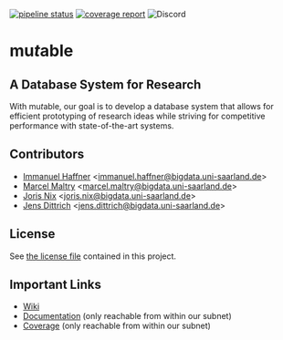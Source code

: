 [![pipeline status](https://gitlab.cs.uni-saarland.de/bigdata/mutable/mutable/badges/master/pipeline.svg)](https://gitlab.cs.uni-saarland.de/bigdata/mutable/mutable/-/commits/master)
[![coverage report](https://gitlab.cs.uni-saarland.de/bigdata/mutable/mutable/badges/master/coverage.svg)](http://deeprig02.cs.uni-saarland.de/mutable/coverage/)
![Discord](https://img.shields.io/discord/692292755422052372?label=Discord&logo=Discord&style=flat)

# mu*t*able
## A Database System for Research

With mu*t*able, our goal is to develop a database system that allows for efficient prototyping of research ideas while
striving for competitive performance with state-of-the-art systems.

## Contributors

- [Immanuel Haffner](https://bigdata.uni-saarland.de/people/haffner.php) <<immanuel.haffner@bigdata.uni-saarland.de>>
- [Marcel Maltry](https://bigdata.uni-saarland.de/people/maltry.php) <<marcel.maltry@bigdata.uni-saarland.de>>
- [Joris Nix](https://bigdata.uni-saarland.de/people/nix.php) <<joris.nix@bigdata.uni-saarland.de>>
- [Jens Dittrich](https://bigdata.uni-saarland.de/people/dittrich.php) <<jens.dittrich@bigdata.uni-saarland.de>>

## License

See [the license file](LICENSE) contained in this project.

## Important Links

- [Wiki](https://gitlab.cs.uni-saarland.de/bigdata/mutable/mutable/-/wikis/home)
- [Documentation](http://deeprig02.cs.uni-saarland.de/mutable/doxy/) (only reachable from within our subnet)
- [Coverage](http://deeprig02.cs.uni-saarland.de/mutable/coverage/) (only reachable from within our subnet)
